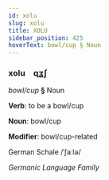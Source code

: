 ```yaml
---
id: xolu
slug: xolu
title: XOLU
sidebar_position: 425
hoverText: bowl/cup § Noun
---
```


### xolu&emsp;<span kind="abugida">ɋʓʃ</span>

*bowl/cup* **§** Noun

**Verb**: to be a bowl/cup

**Noun**: bowl/cup

**Modifier**: bowl/cup-related

German Schale /ˈʃaːlə/

*Germanic Language Family*
